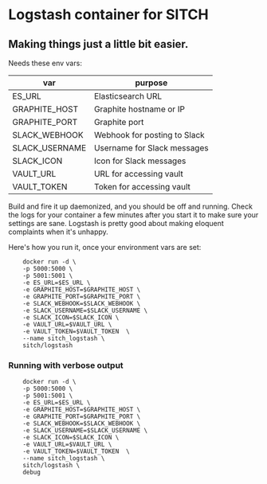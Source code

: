 # Logstash container for SITCH
## Making things just a little bit easier.

Needs these env vars:

| var            | purpose                       |
|----------------|-------------------------------|
| ES_URL         | Elasticsearch URL             |
| GRAPHITE_HOST  | Graphite hostname or IP       |
| GRAPHITE_PORT  | Graphite port                 |
| SLACK_WEBHOOK  | Webhook for posting to Slack  |
| SLACK_USERNAME | Username for Slack messages   |
| SLACK_ICON     | Icon for Slack messages       |
| VAULT_URL      | URL for accessing vault       |
| VAULT_TOKEN    | Token for accessing vault     |

Build and fire it up daemonized, and you should be off and running.  Check the
logs for your container a few minutes after you start it to make sure your
settings are sane.  Logstash is pretty good about making eloquent complaints
when it's unhappy.

Here's how you run it, once your environment vars are set:

        docker run -d \
        -p 5000:5000 \
        -p 5001:5001 \
        -e ES_URL=$ES_URL \
        -e GRAPHITE_HOST=$GRAPHITE_HOST \
        -e GRAPHITE_PORT=$GRAPHITE_PORT \
        -e SLACK_WEBHOOK=$SLACK_WEBHOOK \
        -e SLACK_USERNAME=$SLACK_USERNAME \
        -e SLACK_ICON=$SLACK_ICON \
        -e VAULT_URL=$VAULT_URL \
        -e VAULT_TOKEN=$VAULT_TOKEN  \
        --name sitch_logstash \
        sitch/logstash

### Running with verbose output

        docker run -d \
        -p 5000:5000 \
        -p 5001:5001 \
        -e ES_URL=$ES_URL \
        -e GRAPHITE_HOST=$GRAPHITE_HOST \
        -e GRAPHITE_PORT=$GRAPHITE_PORT \
        -e SLACK_WEBHOOK=$SLACK_WEBHOOK \
        -e SLACK_USERNAME=$SLACK_USERNAME \
        -e SLACK_ICON=$SLACK_ICON \
        -e VAULT_URL=$VAULT_URL \
        -e VAULT_TOKEN=$VAULT_TOKEN  \
        --name sitch_logstash \
        sitch/logstash \
        debug
